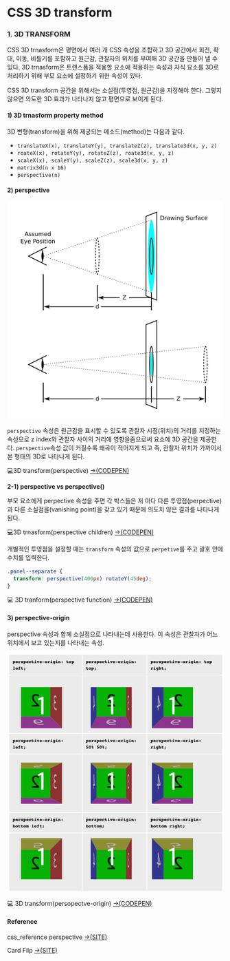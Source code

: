 # CSS 3D transform

### 1. 3D TRANSFORM

CSS 3D trnasform은 평면에서 여러 개 CSS 속성을 조합하고 3D 공간에서 회전, 확대, 이동, 비틀기를 포함하고 원근감, 관찰자의 위치를 부여해 3D 공간을 만들어 낼 수 있다. 3D trnasform은 트랜스폼을 적용할 요소에 적용하는 속성과 자식 요소를 3D로 처리하기 위해 부모  요소에 설정하기 위한 속성이 있다.

CSS 3D transform 공간을 위해서는 소실점\(투영점, 원근감\)을 지정해야 한다. 그렇지 않으면 의도한 3D 효과가 나타나지 않고 평면으로 보이게 된다. 

#### 1\) 3D trnasform property method

3D 변형\(transform\)을 위해 제공되는 메소드\(method\)는 다음과 같다.

* `translateX(x), translateY(y), translateZ(z), translate3d(x, y, z)`
* `roateX(x), rotateY(y), rotateZ(z), roate3d(x, y, z)`
* `scaleX(x), scaleY(y), scaleZ(z), scale3d(x, y, z)`
* `matrix3d(n x 16)`
* `perspective(n)`

#### 2\) perspective

![&#xC704;&#xC758; &#xC774;&#xBBF8;&#xC9C0;&#xC5D0;&#xC11C; &#xD30C;&#xB780;&#xC0C9; &#xC6D0;&#xD615;&#xC740; 3D &#xACF5;&#xAC04;&#xC0C1;&#xC758; &#xBB3C;&#xCCB4;, d&#xB294; &#xAD00;&#xCC30;&#xC790;&#xC640; &#xD654;&#xBA74;&#xACFC;&#xC758; &#xAC70;&#xB9AC;, z&#xB294; z&#xCD95; &#xC694;&#xC18C;&#xC758; &#xC704;&#xCE58;](../.gitbook/assets/perspective-distance.png)



`perspective` 속성은 원근감을 표시할 수 있도록 관찰자 시점\(위치\)의 거리를 지정하는 속성으로 z index와 관찰자 사이의 거리에 영향을줌으로써 요소에 3D 공간을 제공한다. `perspective`속성 값이 커질수록 왜곡이 적어지게 되고 즉, 관찰자 위치가 가까이서 본 형태의 3D로 나타나게 된다.

💻3D transform\(perspective\) [→\(CODEPEN\)](https://codepen.io/vi2920va/full/yLarzRY)

**2-1\) perspective vs perspective\(\)**

부모 요소에게 perpective 속성을 주면 각 박스들은 저 마다 다른 투영점\(perpective\)과 다른 소실점을\(vanishing point\)을 갖고 있기 때문에 의도치 않은 결과를 나타나게 된다. 

💻3D trnasform\(perspective children\) [→\(CODEPEN\)](https://codepen.io/vi2920va/full/mdrYxyG)

개별적인 투영점을 설정할 때는 `transform` 속성의 값으로 `perpetive`를 주고 괄호 안에 수치를 입력한다.

```css
.panel--separate {
  transform: perspective(400px) rotateY(45deg);
}
```

💻 3D tranform\(perspective function\) [→\(CODEPEN\)](https://codepen.io/vi2920va/full/GRjaxJY)

#### 3\) perspective-origin

perspective 속성과 함께 소실점으로 나타내는데 사용한다. 이 속성은 관찰자가 어느 위치에서 보고 있는지를 나타내는 속성.

![perspective-origin &#xAC12;&#xC5D0; &#xB530;&#xB77C;&#xC11C; &#xC18C;&#xC2E4;&#xC810;&#xC774; &#xB2EC;&#xB77C;&#xC9C0;&#xB294; &#xC608;&#xC81C; &#xAE30;&#xBCF8;&#xAC12;&#xC740; x&#xCD95;/y&#xCD95; &#xAC01;&#xAC01; 50% 50%](../.gitbook/assets/.png%20%285%29.png)

💻 3D transform\(persopectve-origin\) [→\(CODEPEN\)](https://codepen.io/vi2920va/pen/XWjwEdp)





#### Reference

css\_reference perspective [→\(SITE\)](https://tympanus.net/codrops/css_reference/perspective/)

Card Filp [→\(SITE\)](https://3dtransforms.desandro.com/card-flip)





